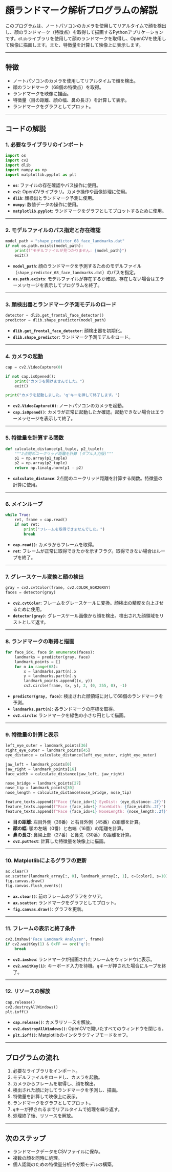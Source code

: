 # 顔ランドマーク解析プログラムの解説

このプログラムは、ノートパソコンのカメラを使用してリアルタイムで顔を検出し、顔のランドマーク（特徴点）を取得して描画するPythonアプリケーションです。`dlib`ライブラリを使用して顔のランドマークを取得し、OpenCVを使用して映像に描画します。また、特徴量を計算して映像上に表示します。

---

## 特徴
- ノートパソコンのカメラを使用してリアルタイムで顔を検出。
- 顔のランドマーク（68個の特徴点）を取得。
- ランドマークを映像に描画。
- 特徴量（目の距離、顔の幅、鼻の長さ）を計算して表示。
- ランドマークをグラフとしてプロット。

---

## コードの解説

### 1. 必要なライブラリのインポート
```python
import os
import cv2
import dlib
import numpy as np
import matplotlib.pyplot as plt
```
- **`os`**: ファイルの存在確認やパス操作に使用。
- **`cv2`**: OpenCVライブラリ。カメラ操作や画像処理に使用。
- **`dlib`**: 顔検出とランドマーク予測に使用。
- **`numpy`**: 数値データの操作に使用。
- **`matplotlib.pyplot`**: ランドマークをグラフとしてプロットするために使用。

---

### 2. モデルファイルのパス指定と存在確認
```python
model_path = "shape_predictor_68_face_landmarks.dat"
if not os.path.exists(model_path):
    print(f"モデルファイルが見つかりません: {model_path}")
    exit()
```
- **`model_path`**: 顔のランドマークを予測するためのモデルファイル（`shape_predictor_68_face_landmarks.dat`）のパスを指定。
- **`os.path.exists`**: モデルファイルが存在するか確認。存在しない場合はエラーメッセージを表示してプログラムを終了。

---

### 3. 顔検出器とランドマーク予測モデルのロード
```python
detector = dlib.get_frontal_face_detector()
predictor = dlib.shape_predictor(model_path)
```
- **`dlib.get_frontal_face_detector`**: 顔検出器を初期化。
- **`dlib.shape_predictor`**: ランドマーク予測モデルをロード。

---

### 4. カメラの起動
```python
cap = cv2.VideoCapture(0)

if not cap.isOpened():
    print("カメラを開けませんでした。")
    exit()

print("カメラを起動しました。'q'キーを押して終了します。")
```
- **`cv2.VideoCapture(0)`**: ノートパソコンのカメラを起動。
- **`cap.isOpened()`**: カメラが正常に起動したか確認。起動できない場合はエラーメッセージを表示して終了。

---

### 5. 特徴量を計算する関数
```python
def calculate_distance(p1_tuple, p2_tuple):
    """2点間のユークリッド距離を計算 (タプル入力版)"""
    p1 = np.array(p1_tuple)
    p2 = np.array(p2_tuple)
    return np.linalg.norm(p1 - p2)
```
- **`calculate_distance`**: 2点間のユークリッド距離を計算する関数。特徴量の計算に使用。

---

### 6. メインループ
```python
while True:
    ret, frame = cap.read()
    if not ret:
        print("フレームを取得できませんでした。")
        break
```
- **`cap.read()`**: カメラからフレームを取得。
- **`ret`**: フレームが正常に取得できたかを示すフラグ。取得できない場合はループを終了。

---

### 7. グレースケール変換と顔の検出
```python
gray = cv2.cvtColor(frame, cv2.COLOR_BGR2GRAY)
faces = detector(gray)
```
- **`cv2.cvtColor`**: フレームをグレースケールに変換。顔検出の精度を向上させるために使用。
- **`detector(gray)`**: グレースケール画像から顔を検出。検出された顔領域をリストとして返す。

---

### 8. ランドマークの取得と描画
```python
for face_idx, face in enumerate(faces):
    landmarks = predictor(gray, face)
    landmark_points = []
    for n in range(68):
        x = landmarks.part(n).x
        y = landmarks.part(n).y
        landmark_points.append((x, y))
        cv2.circle(frame, (x, y), 2, (0, 255, 0), -1)
```
- **`predictor(gray, face)`**: 検出された顔領域に対して68個のランドマークを予測。
- **`landmarks.part(n)`**: 各ランドマークの座標を取得。
- **`cv2.circle`**: ランドマークを緑色の小さな円として描画。

---

### 9. 特徴量の計算と表示
```python
left_eye_outer = landmark_points[36]
right_eye_outer = landmark_points[45]
eye_distance = calculate_distance(left_eye_outer, right_eye_outer)

jaw_left = landmark_points[0]
jaw_right = landmark_points[16]
face_width = calculate_distance(jaw_left, jaw_right)

nose_bridge = landmark_points[27]
nose_tip = landmark_points[30]
nose_length = calculate_distance(nose_bridge, nose_tip)

feature_texts.append(f"Face {face_idx+1} EyeDist: {eye_distance:.2f}")
feature_texts.append(f"Face {face_idx+1} FaceWidth: {face_width:.2f}")
feature_texts.append(f"Face {face_idx+1} NoseLength: {nose_length:.2f}")
```
- **目の距離**: 左目外側（36番）と右目外側（45番）の距離を計算。
- **顔の幅**: 顎の左端（0番）と右端（16番）の距離を計算。
- **鼻の長さ**: 鼻梁上部（27番）と鼻先（30番）の距離を計算。
- **`cv2.putText`**: 計算した特徴量を映像上に描画。

---

### 10. Matplotlibによるグラフの更新
```python
ax.clear()
ax.scatter(landmark_array[:, 0], landmark_array[:, 1], c=[color], s=10)
fig.canvas.draw()
fig.canvas.flush_events()
```
- **`ax.clear()`**: 前のフレームのグラフをクリア。
- **`ax.scatter`**: ランドマークをグラフとしてプロット。
- **`fig.canvas.draw()`**: グラフを更新。

---

### 11. フレームの表示と終了条件
```python
cv2.imshow('Face Landmark Analyzer', frame)
if cv2.waitKey(1) & 0xFF == ord('q'):
    break
```
- **`cv2.imshow`**: ランドマークが描画されたフレームをウィンドウに表示。
- **`cv2.waitKey(1)`**: キーボード入力を待機。`q`キーが押された場合にループを終了。

---

### 12. リソースの解放
```python
cap.release()
cv2.destroyAllWindows()
plt.ioff()
```
- **`cap.release()`**: カメラリソースを解放。
- **`cv2.destroyAllWindows()`**: OpenCVで開いたすべてのウィンドウを閉じる。
- **`plt.ioff()`**: Matplotlibのインタラクティブモードをオフ。

---

## プログラムの流れ
1. 必要なライブラリをインポート。
2. モデルファイルをロードし、カメラを起動。
3. カメラからフレームを取得し、顔を検出。
4. 検出された顔に対してランドマークを予測し、描画。
5. 特徴量を計算して映像上に表示。
6. ランドマークをグラフとしてプロット。
7. `q`キーが押されるまでリアルタイムで処理を繰り返す。
8. 処理終了後、リソースを解放。

---

## 次のステップ
- ランドマークデータをCSVファイルに保存。
- 複数の顔を同時に処理。
- 個人認識のための特徴量分析や分類モデルの構築。